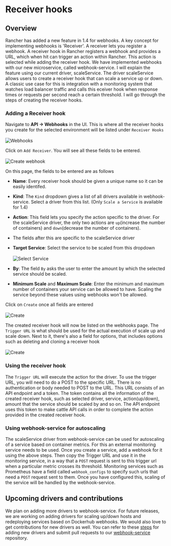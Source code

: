 # Receiver hooks

## Overview
Rancher has added a new feature in 1.4 for webhooks. A key concept for implementing webhooks is 'Receiver'. A receiver lets you register a webhook. A receiver hook in Rancher registers a webhook and provides a URL, which when hit can trigger an action within Rancher. This action is selected while adding the receiver hook.
We have implemented webhooks with our new microservice, called webhook-service. I will explain the feature using our current driver, scaleService. The driver scaleService allows users to create a receiver hook that can scale a service up or down.  A classic use case for this is integration with a monitoring system that watches load balancer traffic and calls this eceiver hook when response times or requests per second reach a certain threshold.  I will go through the steps of creating the receiver hooks.
### Adding a Receiver hook
Navigate to **API -> Webhooks** in the UI. This is where all the receiver hooks you create for the selected environment will be listed under `Receiver Hooks`</br></br>
![Webhooks](images/webhooks.png)

Click on `Add Receiver`. You will see all these fields to be entered.</br></br>
![Create webhook](images/add_hook_1.png)

On this page, the fields to be entered are as follows</br>
- **Name**: Every receiver hook should be given a unique name so it can be easily identifed.
- **Kind**: The `Kind` dropdown gives a list of all drivers available in webhook-service. Select a driver from this list. (Only `Scale a Service` is available for 1.4)
- **Action**: This field lets you specify the action specific to the driver. For the scaleService driver, the only two actions are `up`(increase the number of containers) and `down`(decrease the number of containers).
- The fields after this are specific to the scaleService driver
 - **Target Service**: Select the service to be scaled from this dropdown</br></br>
![Select Service](images/add_hook_2.png)

 - **By**: The field `By` asks the user to enter the amount by which the selected service should be scaled.
 - **Minimum Scale** and **Maximum Scale**: Enter the minimum and maximum number of containers your service can be allowed to have. Scaling the service beyond these values using webhooks won't be allowed.

Click on `Create` once all fields are entered</br></br>
![Create](images/add_hook_3.png)

The created receiver hook will now be listed on the webhooks page. The `Trigger URL` is what should be used for the actual execution of scale up and scale down. Next to it, there's also a field for options, that includes options such as deleting and cloning a receiver hook</br></br>
![Create](images/options.png)

### Using the receiver hook
The `Trigger URL` will execute the action for the driver. To use the trigger URL, you will need to do a POST to the specific URL. There is no authentication or body needed to POST to the URL. This URL consists of an API endpoint and a token. The token contains all the information of the created receiver hook, such as selected driver, service, action(up/down), amount that the service should be scaled by and so on. The API endpoint uses this token to make cattle API calls in order to complete the action provided in the created receiver hook.

### Using webhook-service for autoscaling
The scaleService driver from webhook-service can be used for autoscaling of a service based on container metrics. For this an external monitoring service needs to be used. Once you create a service, add a webhook for it using the above steps. Then copy the Trigger URL and use it in the monitoring service, in a way that a `POST` request is sent to this trigger url when a particular metric crosses its threshold. Monitoring services such as Prometheus have a field called `webhook_configs` to specify such urls that need a `POST` request sent to them. Once you have configured this, scaling of the service will be handled by the webhook-service.

## Upcoming drivers and contributions
We plan on adding more drivers to webhook-service. For future releases, we are working on adding drivers for scaling up/down hosts and redeploying services based on Dockerhub webhooks. We would also love to get contributions for new drivers as well. You can refer to these [steps](https://github.com/mrajashree/Webhook-blog/blob/master/Steps.md) for adding new drivers and submit pull requests to our [webhook-service](https://github.com/rancher/webhook-service) repository.
